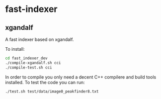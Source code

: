# fast-indexer

## xgandalf

A fast indexer based on xgandalf.

To install:

```bash
cd fast_indexer_dev
./compile-xgandalf.sh cci
./compile-test.sh cci
```

In order to compile you only need a decent C++ compilere and build tools installed. To test the code you can run:

```bash
./test.sh test/data/image0_peakfinder8.txt
```
